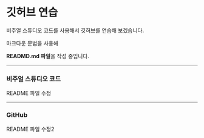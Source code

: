 # 깃허브 연습

비주얼 스튜디오 코드를 사용해서 깃허브를 연습해 보겠습니다.

마크다운 문법을 사용해

**READMD.md 파일**을 작성 중입니다.

---------------------------------------

### 비주얼 스튜디오 코드

README 파일 수정

---------------------------------------

### GitHub

README 파일 수정2
